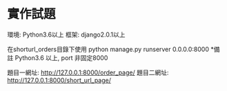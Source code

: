 # 實作試題
環境: Python3.6以上
框架: django2.0.1以上

在shorturl_orders目錄下使用 python manage.py runserver 0.0.0.0:8000
*備註 Python3.6 以上, port 非固定8000

題目一網址: http://127.0.0.1:8000/order_page/
題目二網址: http://127.0.0.1:8000/short_url_page/
